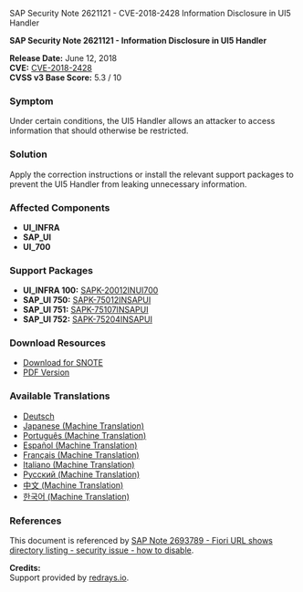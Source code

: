 SAP Security Note 2621121 - CVE-2018-2428 Information Disclosure in UI5 Handler

**SAP Security Note 2621121 - Information Disclosure in UI5 Handler**

**Release Date:** June 12, 2018  
**CVE:** [CVE-2018-2428](https://cve.mitre.org/cgi-bin/cvename.cgi?name=CVE-2018-2428)  
**CVSS v3 Base Score:** 5.3 / 10  

### Symptom
Under certain conditions, the UI5 Handler allows an attacker to access information that should otherwise be restricted.

### Solution
Apply the correction instructions or install the relevant support packages to prevent the UI5 Handler from leaking unnecessary information.

### Affected Components
- **UI_INFRA**
- **SAP_UI**
- **UI_700**

### Support Packages
- **UI_INFRA 100:** [SAPK-20012INUI700](https://me.sap.com/supportpackage/SAPK-20012INUI700)
- **SAP_UI 750:** [SAPK-75012INSAPUI](https://me.sap.com/supportpackage/SAPK-75012INSAPUI)
- **SAP_UI 751:** [SAPK-75107INSAPUI](https://me.sap.com/supportpackage/SAPK-75107INSAPUI)
- **SAP_UI 752:** [SAPK-75204INSAPUI](https://me.sap.com/supportpackage/SAPK-75204INSAPUI)

### Download Resources
- [Download for SNOTE](https://notesdownloads.sap.com/note/0040000001127862018)
- [PDF Version](https://userapps.support.sap.com/sap/support/sfm/notes/print/0002621121?language=en-US&token=FBF832EE61E634D17CA2009FDE8BE6AD)

### Available Translations
- [Deutsch](https://me.sap.com/notes/0002621121/D)
- [Japanese (Machine Translation)](https://me.sap.com/notes/0002621121/J)
- [Português (Machine Translation)](https://me.sap.com/notes/0002621121/P)
- [Español (Machine Translation)](https://me.sap.com/notes/0002621121/S)
- [Français (Machine Translation)](https://me.sap.com/notes/0002621121/F)
- [Italiano (Machine Translation)](https://me.sap.com/notes/0002621121/I)
- [Русский (Machine Translation)](https://me.sap.com/notes/0002621121/R)
- [中文 (Machine Translation)](https://me.sap.com/notes/0002621121/1)
- [한국어 (Machine Translation)](https://me.sap.com/notes/0002621121/3)

### References
This document is referenced by [SAP Note 2693789 - Fiori URL shows directory listing - security issue - how to disable](https://me.sap.com/notes/2693789).

**Credits:**  
Support provided by [redrays.io](https://redrays.io).